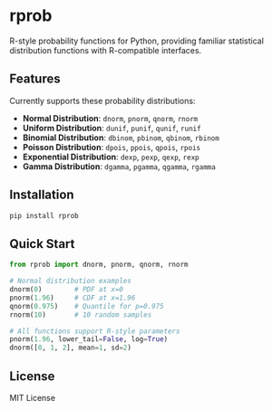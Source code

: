# rprob

R-style probability functions for Python, providing familiar statistical distribution functions with R-compatible interfaces.

## Features

Currently supports these probability distributions:

- **Normal Distribution**: `dnorm`, `pnorm`, `qnorm`, `rnorm`
- **Uniform Distribution**: `dunif`, `punif`, `qunif`, `runif`
- **Binomial Distribution**: `dbinom`, `pbinom`, `qbinom`, `rbinom`
- **Poisson Distribution**: `dpois`, `ppois`, `qpois`, `rpois`
- **Exponential Distribution**: `dexp`, `pexp`, `qexp`, `rexp`
- **Gamma Distribution**: `dgamma`, `pgamma`, `qgamma`, `rgamma`

## Installation

```bash
pip install rprob
```

## Quick Start

```python
from rprob import dnorm, pnorm, qnorm, rnorm

# Normal distribution examples
dnorm(0)        # PDF at x=0
pnorm(1.96)     # CDF at x=1.96
qnorm(0.975)    # Quantile for p=0.975
rnorm(10)       # 10 random samples

# All functions support R-style parameters
pnorm(1.96, lower_tail=False, log=True)
dnorm([0, 1, 2], mean=1, sd=2)
```

## License

MIT License